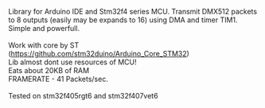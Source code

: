 Library for Arduino IDE and Stm32f4 series MCU. Transmit DMX512 packets to 8 outputs (easily may be expands to 16) using DMA and timer TIM1. Simple and powerfull.
<br>
<br>Work with core by ST (https://github.com/stm32duino/Arduino_Core_STM32)
<br>Lib almost dont use resources of MCU!
<br>Eats about 20KB of RAM
<br>FRAMERATE - 41 Packets/sec.
<br>
<br>Tested on stm32f405rgt6 and stm32f407vet6
